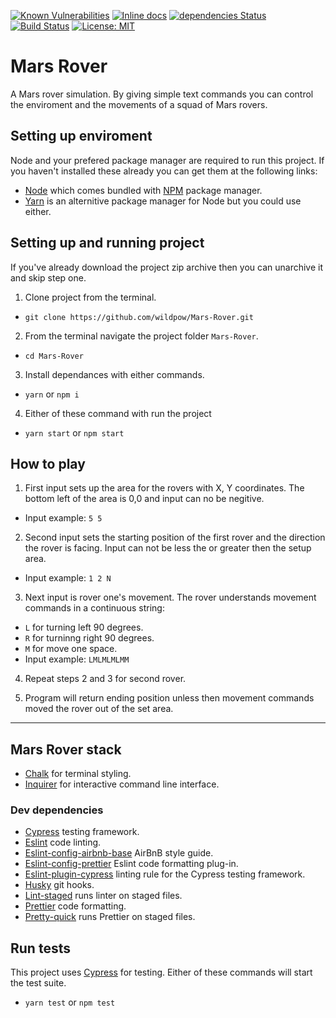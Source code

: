[![Known Vulnerabilities](https://snyk.io/test/github/wildpow/Mars-Rover/badge.svg?targetFile=package.json)](https://snyk.io/test/github/wildpow/Mars-Rover?targetFile=package.json)
[![Inline docs](http://inch-ci.org/github/wildpow/Mars-Rover.svg?branch=master)](http://inch-ci.org/github/wildpow/Mars-Rover) [![dependencies Status](https://david-dm.org/wildpow/Mars-Rover/status.svg)](https://david-dm.org/wildpow/Mars-Rover) [![Build Status](https://travis-ci.com/wildpow/Mars-Rover.svg?branch=master)](https://travis-ci.com/wildpow/Mars-Rover) [![License: MIT](https://img.shields.io/badge/License-MIT-yellow.svg)](https://opensource.org/licenses/MIT)

# Mars Rover

A Mars rover simulation. By giving simple text commands you can control the enviroment and the movements of a squad of Mars rovers.

## Setting up enviroment

Node and your prefered package manager are required to run this project. If you haven't installed these already you can get them at the following links:

- [Node](https://nodejs.org/en/ 'Node js') which comes bundled with [NPM](https://www.npmjs.com/ 'NPM package manager') package manager.
- [Yarn](https://yarnpkg.com/en/) is an alternitive package manager for Node but you could use either.

## Setting up and running project

If you've already download the project zip archive then you can unarchive it and skip step one.

1. Clone project from the terminal.

- `git clone https://github.com/wildpow/Mars-Rover.git`

2. From the terminal navigate the project folder `Mars-Rover`.

- `cd Mars-Rover`

3. Install dependances with either commands.

- `yarn` or `npm i`

4. Either of these command with run the project

- `yarn start` or `npm start`

## How to play

1. First input sets up the area for the rovers with X, Y coordinates. The bottom left of the area is 0,0 and input can no be negitive.

- Input example: `5 5`

2. Second input sets the starting position of the first rover and the direction the rover is facing. Input can not be less the or greater then the setup area.

- Input example: `1 2 N`

3. Next input is rover one's movement. The rover understands movement commands in a continuous string:

- `L` for turning left 90 degrees.
- `R` for turninng right 90 degrees.
- `M` for move one space.
- Input example: `LMLMLMLMM`

4. Repeat steps 2 and 3 for second rover.

5. Program will return ending position unless then movement commands moved the rover out of the set area.

---

## Mars Rover stack

- [Chalk](https://github.com/chalk/chalk) for terminal styling.
- [Inquirer](https://github.com/SBoudrias/Inquirer.js/) for interactive command line interface.

### Dev dependencies

- [Cypress](https://www.cypress.io/) testing framework.
- [Eslint](https://eslint.org/) code linting.
- [Eslint-config-airbnb-base](https://github.com/airbnb/javascript) AirBnB style guide.
- [Eslint-config-prettier](https://github.com/prettier/eslint-config-prettier) Eslint code formatting plug-in.
- [Eslint-plugin-cypress](https://github.com/cypress-io/eslint-plugin-cypress) linting rule for the Cypress testing framework.
- [Husky](https://github.com/typicode/husky) git hooks.
- [Lint-staged](https://github.com/okonet/lint-staged) runs linter on staged files.
- [Prettier](https://prettier.io/) code formatting.
- [Pretty-quick](https://github.com/azz/pretty-quick#readme) runs Prettier on staged files.

## Run tests

This project uses [Cypress](https://www.cypress.io/) for testing. Either of these commands will start the test suite.

- `yarn test` or `npm test`
